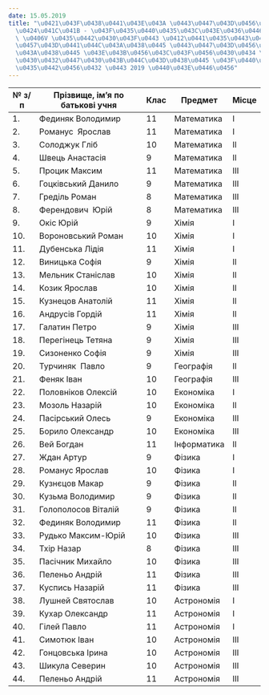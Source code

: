 ```yaml
---
date: 15.05.2019
title: "\u0421\u043F\u0438\u0441\u043E\u043A \u0443\u0447\u043D\u0456\u0432 \u041B\
  \u0424\u041C\u041B - \u043F\u0435\u0440\u0435\u043C\u043E\u0436\u0446\u0456\u0432\
  \ \u0406V \u0435\u0442\u0430\u043F\u0443 \u0412\u0441\u0435\u0443\u043A\u0440\u0430\
  \u0457\u043D\u0441\u044C\u043A\u0438\u0445 \u0443\u0447\u043D\u0456\u0432\u0441\u044C\
  \u043A\u0438\u0445 \u043E\u043B\u0456\u043C\u043F\u0456\u0430\u0434 \u0437 \u043D\
  \u0430\u0432\u0447\u0430\u043B\u044C\u043D\u0438\u0445 \u043F\u0440\u0435\u0434\u043C\
  \u0435\u0442\u0456\u0432 \u0443 2019 \u0440\u043E\u0446\u0456"
---
```

|   № з/п   |   Прізвище, ім’я по батькові учня   |   Клас   |   Предмет   |   Місце   |
| --- | --- | --- | --- | --- |
| 1. | Фединяк Володимир | 11 | Математика | I |
| 2. | Романус  Ярослав | 11 | Математика | I |
| 3. | Солоджук Гліб | 10 | Математика | II |
| 4. | Швець Анастасія | 9 | Математика | II |
| 5. | Процик Максим | 11 | Математика | III |
| 6. | Гоцківський Данило | 9 | Математика | III |
| 7. | Греділь Роман | 8 | Математика | III |
| 8. | Ферендович  Юрій | 8 | Математика | III |
| 9. | Окіс Юрій | 9 | Хімія | I |
| 10. | Вороновський Роман | 10 | Хімія | I |
| 11. | Дубенська Лідія | 11 | Хімія | I |
| 12. | Виницька Софія | 9 | Хімія | II |
| 13. | Мельник Станіслав | 10 | Хімія | II |
| 14. | Козик Ярослав | 10 | Хімія | II |
| 15. | Кузнецов Анатолій | 11 | Хімія | II |
| 16. | Андрусів Гордій | 11 | Хімія | II |
| 17. | Галатин Петро | 9 | Хімія | III |
| 18. | Перегінець Тетяна | 9 | Хімія | III |
| 19. | Сизоненко Софія | 9 | Хімія | III |
| 20. | Турчиняк  Павло | 9 | Географія | II |
| 21. | Феняк Іван | 10 | Географія | III |
| 22. | Половніков Олексій | 10 | Економіка | I |
| 23. | Мозоль Назарій | 10 | Економіка | II |
| 24. | Пасірський Олесь | 9 | Економіка | III |
| 25. | Борило Олександр | 10 | Економіка | III |
| 26. | Вей Богдан | 11 | Інформатика | II |
| 27. | Ждан Артур | 9 | Фізика | I |
| 28. | Романус Ярослав | 10 | Фізика | I |
| 29. | Кузнєцов Макар | 9 | Фізика | II |
| 30. | Кузьма Володимир | 9 | Фізика | II |
| 31. | Голополосов Віталій | 9 | Фізика | II |
| 32. | Фединяк Володимир | 11 | Фізика | II |
| 33. | Рудько Максим-Юрій | 10 | Фізика | III |
| 34. | Тхір Назар | 8 | Фізика | III |
| 35. | Пасічник Михайло | 10 | Фізика | III |
| 36. | Пеленьо Андрій | 11 | Фізика | III |
| 37. | Куспись Назарій | 11 | Фізика | III |
| 38. | Лушней Святослав | 10 | Астрономія | I |
| 39. | Кухар Олександр | 11 | Астрономія | I |
| 40. | Гілей Павло | 11 | Астрономія | I |
| 41. | Симотюк Іван | 10 | Астрономія | III |
| 42. | Гонцовська Ірина | 10 | Астрономія | III |
| 43. | Шикула Северин | 10 | Астрономія | III |
| 44. | Пеленьо Андрій | 11 | Астрономія | III |